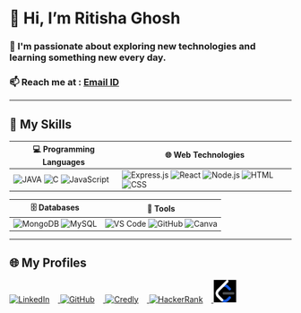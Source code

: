 # 👋 Hi, I’m Ritisha Ghosh  
### 👀 I'm passionate about exploring new technologies and learning something new every day.  
### 📫 Reach me at : [Email ID](mailto:iam.ritisha5@gmail.com)
---  
## 🧠 My Skills 

| 💻 Programming Languages                                  | 🌐 Web Technologies                                            |
|----------------------------------------------------------|----------------------------------------------------------------|
| ![JAVA](https://img.shields.io/badge/Java-007396?style=for-the-badge&logo=java&logoColor=white) ![C](https://img.shields.io/badge/C-00599C?style=for-the-badge&logo=c&logoColor=white) ![JavaScript](https://img.shields.io/badge/JavaScript-F7DF1E?style=for-the-badge&logo=javascript&logoColor=black) | ![Express.js](https://img.shields.io/badge/Express.js-2E8B57?style=for-the-badge&logo=express&logoColor=white) ![React](https://img.shields.io/badge/React-61DAFB?style=for-the-badge&logo=react&logoColor=black) ![Node.js](https://img.shields.io/badge/Node.js-339933?style=for-the-badge&logo=node.js&logoColor=white) ![HTML](https://img.shields.io/badge/HTML-E34F26?style=for-the-badge&logo=html5&logoColor=white) ![CSS](https://img.shields.io/badge/CSS-1572B6?style=for-the-badge&logo=css3&logoColor=white) |

| 🗄️ Databases                                             | 🧰 Tools                                                       |
|----------------------------------------------------------|----------------------------------------------------------------|
| ![MongoDB](https://img.shields.io/badge/MongoDB-47A248?style=for-the-badge&logo=mongodb&logoColor=white) ![MySQL](https://img.shields.io/badge/MySQL-4479A1?style=for-the-badge&logo=mysql&logoColor=white) | ![VS Code](https://img.shields.io/badge/VS_Code-007ACC?style=for-the-badge&logo=visual-studio-code&logoColor=white) ![GitHub](https://img.shields.io/badge/GitHub-181717?style=for-the-badge&logo=github&logoColor=white) ![Canva](https://img.shields.io/badge/Canva-0099A8?style=for-the-badge&logo=canva&logoColor=black) |

---  
## 🌐 My Profiles

<p align="left">
  <a href="https://www.linkedin.com/in/ritisha-ghosh-510rg2004" target="_blank" rel="noopener noreferrer">
    <img src="https://skillicons.dev/icons?i=linkedin" alt="LinkedIn" width="40" height="40" style="margin-right: 15px;"/>
  </a>
  
  <a href="https://github.com/ritisha-ghosh" target="_blank" rel="noopener noreferrer">
    <img src="https://skillicons.dev/icons?i=github&theme=light" alt="GitHub" width="40" height="40" style="margin-right: 15px;"/>
  </a>
  
<a href="https://www.credly.com/users/ritisha-ghosh-5/badges#credly" target="_blank" rel="noopener noreferrer">
    <img src="https://raw.githubusercontent.com/devicons/devicon/master/icons/credly/credly-original.svg" alt="Credly" width="40" height="40" style="margin-right: 15px;"/>
  </a>
  
  <a href="https://www.hackerrank.com/profile/ritisha_ghosh" target="_blank" rel="noopener noreferrer">
    <img src="https://cdn.simpleicons.org/hackerrank" alt="HackerRank" width="40" height="40" style="margin-right: 15px;"/>
  </a>
  
 <a href="https://leetcode.com/u/_ritisha_ghosh_" target="_blank" rel="noopener noreferrer">
  <img src="https://raw.githubusercontent.com/devicons/devicon/master/icons/leetcode/leetcode-original.svg" alt="LeetCode" width="40" height="40" style="margin-right: 15px; filter: invert(1);"/>
</a>
</a>
</p>
